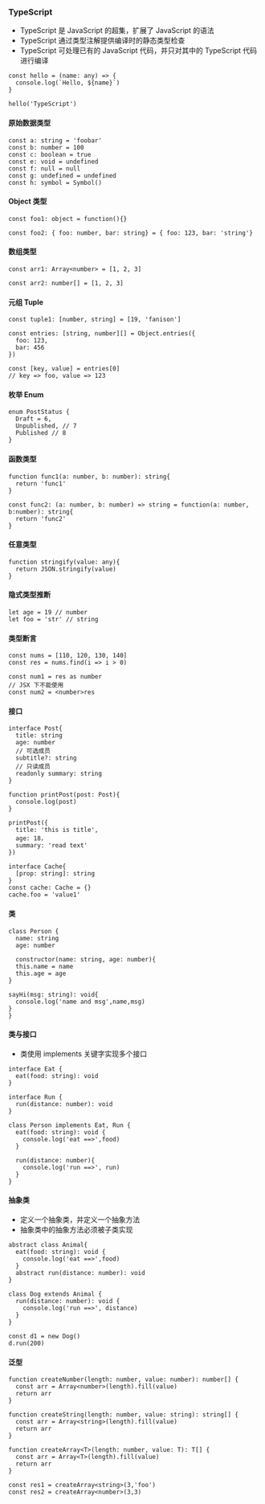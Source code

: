 ### TypeScript

- TypeScript 是 JavaScript 的超集，扩展了 JavaScript 的语法
- TypeScript 通过类型注解提供编译时的静态类型检查
- TypeScript 可处理已有的 JavaScript 代码，并只对其中的 TypeScript 代码进行编译

```
const hello = (name: any) => {
  console.log(`Hello, ${name}`)
}

hello('TypeScript')
```

#### 原始数据类型

```
const a: string = 'foobar'
const b: number = 100
const c: boolean = true
const e: void = undefined
const f: null = null
const g: undefined = undefined
const h: symbol = Symbol()
```

#### Object 类型

```
const foo1: object = function(){}

const foo2: { foo: number, bar: string} = { foo: 123, bar: 'string'}

```

#### 数组类型

```
const arr1: Array<number> = [1, 2, 3]

const arr2: number[] = [1, 2, 3]

```

#### 元组 Tuple

```
const tuple1: [number, string] = [19, 'fanison']

const entries: [string, number][] = Object.entries({
  foo: 123,
  bar: 456
})

const [key, value] = entries[0]
// key => foo, value => 123
```

#### 枚举 Enum

```
enum PostStatus {
  Draft = 6,
  Unpublished, // 7
  Published // 8
}
```

#### 函数类型

```
function func1(a: number, b: number): string{
  return 'func1'
}

const func2: (a: number, b: number) => string = function(a: number, b:number): string{
  return 'func2'
}

```

#### 任意类型

```
function stringify(value: any){
  return JSON.stringify(value)
}

```

#### 隐式类型推断

```
let age = 19 // number
let foo = 'str' // string
```

#### 类型断言

```
const nums = [110, 120, 130, 140]
const res = nums.find(i => i > 0)

const num1 = res as number
// JSX 下不能使用
const num2 = <number>res
```

#### 接口

```
interface Post{
  title: string
  age: number
  // 可选成员
  subtitle?: string
  // 只读成员
  readonly summary: string
}

function printPost(post: Post){
  console.log(post)
}

printPost({
  title: 'this is title',
  age: 18，
  summary: 'read text'
})

interface Cache{
  [prop: string]: string
}
const cache: Cache = {}
cache.foo = 'value1'
```

#### 类

```
class Person {
  name: string
  age: number

  constructor(name: string, age: number){
  this.name = name
  this.age = age
}

sayHi(msg: string): void{
  console.log('name and msg',name,msg)
}
}
```

#### 类与接口

- 类使用 implements 关键字实现多个接口

```
interface Eat {
  eat(food: string): void
}

interface Run {
  run(distance: number): void
}

class Person implements Eat, Run {
  eat(food: string): void {
    console.log('eat ==>',food)
  }

  run(distance: number){
    console.log('run ==>', run)
  }
}
```

#### 抽象类

- 定义一个抽象类，并定义一个抽象方法
- 抽象类中的抽象方法必须被子类实现

```
abstract class Animal{
  eat(food: string): void {
    console.log('eat ==>',food)
  }
  abstract run(distance: number): void
}

class Dog extends Animal {
  run(distance: number): void {
    console.log('run ==>', distance)
  }
}

const d1 = new Dog()
d.run(200)
```

#### 泛型

```
function createNumber(length: number, value: number): number[] {
  const arr = Array<number>(length).fill(value)
  return arr
}

function createString(length: number, value: string): string[] {
  const arr = Array<string>(length).fill(value)
  return arr
}

function createArray<T>(length: number, value: T): T[] {
  const arr = Array<T>(length).fill(value)
  return arr
}

const res1 = createArray<string>(3,'foo')
const res2 = createArray<number>(3,3)
```
